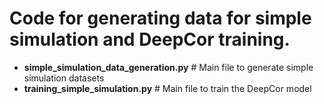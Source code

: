 # Code for generating data for simple simulation and DeepCor training. 
 - **simple_simulation_data_generation.py** # Main file to generate simple simulation datasets
 - **training_simple_simulation.py** # Main file to train the DeepCor model
